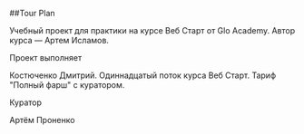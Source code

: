 ##Tour Plan

Учебный проект для практики на курсе Веб Старт от Glo Academy. Автор курса — Артем Исламов.

Проект выполняет

Костюченко Дмитрий. Одиннадцатый поток курса Веб Старт. Тариф "Полный фарш" с куратором.

Куратор

Артём Проненко
